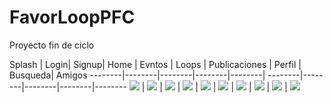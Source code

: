 # FavorLoopPFC
Proyecto fin de ciclo


Splash | Login| Signup| Home | Evntos | Loops | Publicaciones | Perfil | Busqueda| Amigos
--------|--------|--------|--------|--------|
--------|--------|--------|--------|--------
![](img/splash.jpg) | ![](img/login.jpg) | ![](img/signup.jpg) | ![](img/home.jpg) | ![](img/eventos.jpg)
| ![](img/loops.jpg) | ![](img/publicaciones.jpg) | ![](img/perfil.jpg) | ![](img/busqueda.jpg) | ![](img/amigos.jpg)
